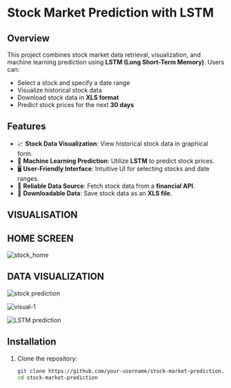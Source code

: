 # Stock Market Prediction with LSTM

## Overview
This project combines stock market data retrieval, visualization, and machine learning prediction using **LSTM (Long Short-Term Memory)**. Users can:  
- Select a stock and specify a date range  
- Visualize historical stock data  
- Download stock data in **XLS format**  
- Predict stock prices for the next **30 days**  

## Features
- 📈 **Stock Data Visualization**: View historical stock data in graphical form.  
- 🤖 **Machine Learning Prediction**: Utilize **LSTM** to predict stock prices.  
- 🖥️ **User-Friendly Interface**: Intuitive UI for selecting stocks and date ranges.  
- 🔗 **Reliable Data Source**: Fetch stock data from a **financial API**.  
- 📂 **Downloadable Data**: Save stock data as an **XLS file**.

## VISUALISATION

## HOME SCREEN

![stock_home](https://github.com/user-attachments/assets/93023266-12e8-4b72-959b-11457c21303f)


## DATA VISUALIZATION

![stock prediction](https://github.com/user-attachments/assets/510581b6-418d-430d-bab7-ed938ad3b49d)


![visual-1](https://github.com/user-attachments/assets/26eaa86c-266c-45f5-aed0-bce634e0e3b3)


![LSTM prediction](https://github.com/user-attachments/assets/cc2f2ddc-7caf-456e-acf2-ea2e2133b2e7)



## Installation  
1. Clone the repository:  
   ```sh
   git clone https://github.com/your-username/stock-market-prediction.git
   cd stock-market-prediction
